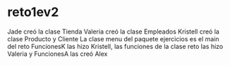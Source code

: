 # reto1ev2
Jade creó la clase Tienda
Valeria creó la clase Empleados
Kristell creó la clase Producto y Cliente
La clase menu del paquete ejercicios es el main del reto
FuncionesK las hizo Kristell, las funciones de la clase reto las hizo Valeria y FuncionesA las creó Alex
